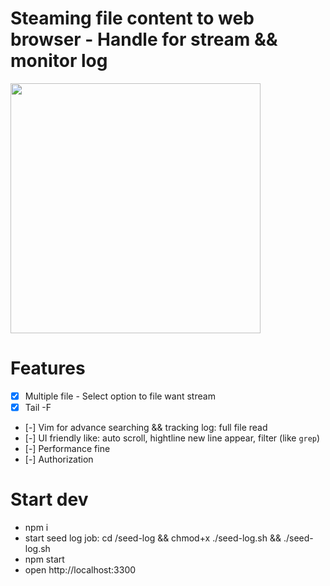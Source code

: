 # Steaming file content to web browser - Handle for stream && monitor log
<img src="https://raw.githubusercontent.com/phamthainb/stream-log/master/public/demo/vid.gif" width="400">

# Features

- [x] Multiple file - Select option to file want stream
- [x] Tail -F
- [-] Vim for advance searching && tracking log: full file read
- [-] UI friendly like: auto scroll, hightline new line appear, filter (like `grep`)
- [-] Performance fine
- [-] Authorization

# Start dev

- npm i
- start seed log job: cd /seed-log && chmod+x ./seed-log.sh && ./seed-log.sh
- npm start
- open http://localhost:3300
